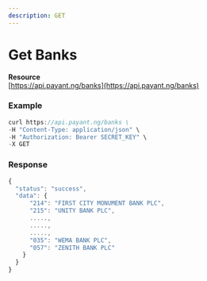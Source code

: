 ```yaml
---
description: GET
---
```


# Get Banks

**Resource**  
[https://api.payant.ng/banks](https://api.payant.ng/banks)

### **Example**

```javascript
curl https://api.payant.ng/banks \
-H "Content-Type: application/json" \
-H "Authorization: Bearer SECRET_KEY" \
-X GET 
```

### **Response**

```javascript
{
  "status": "success",
  "data": {
      "214": "FIRST CITY MONUMENT BANK PLC",
      "215": "UNITY BANK PLC",
      .....,
      .....,
      .....,
      "035": "WEMA BANK PLC",
      "057": "ZENITH BANK PLC"
    }
  }
}
```

